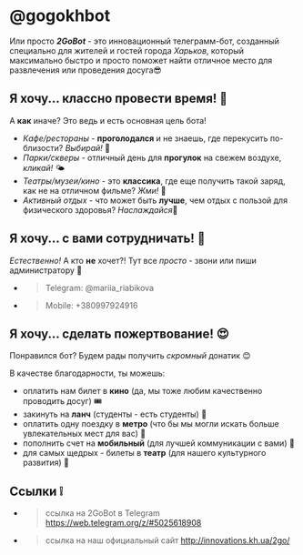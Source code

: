 # @gogokhbot 
Или просто _**2GoBot**_ - это инновационный телеграмм-бот, созданный специально для жителей и гостей города *Харьков*, который максимально быстро и просто поможет 
найти отличное место для развлечения или проведения досуга😎 

## Я хочу... классно провести время! 🤩
А **как** иначе? Это ведь и есть основная цель бота!
* *Кафе/рестораны*    -  **проголодался** и не знаешь, где перекусить по-близости? *Выбирай!* 🍕
* *Парки/скверы*      -  отличный день для **прогулок** на свежем воздухе, *кликай!* 🌤
* *Театры/музеи/кино* -  это **классика**, где еще получить такой заряд, как не на отличном фильме? *Жми!* 🎫
* *Активный отдых* - что может быть **лучше**, чем отдых с пользой для физического здоровья? *Наслаждайся*🎳

## Я хочу... с вами сотрудничать! 🤗
*Естественно!* А кто **не** хочет?!
Тут все *просто* - звони или пиши администратору 👼
* >Telegram: @mariia_riabikova
* >Mobile: +380997924916

## Я хочу... сделать пожертвование! 😍
Понравился бот? Будем рады получить *скромный* донатик 😊

В качестве благодарности, ты можешь:
* оплатить нам билет в **кино** (да, мы тоже любим качественно проводить досуг) 🎟
* закинуть на **ланч** (студенты - есть студенты) 🥐
* оплатить одну поездку в **метро** (что бы мы могли искать больше увлекательных мест для вас) 🎠
* пополнить счет на **мобильный** (для лучшей коммуникации с вами) 📲
* для самых щедрых - билеты в **театр** (для нашего культурного развития) 🧐

## Ссылки ❕
* > ссылка на 2GoBot в Telegram https://web.telegram.org/z/#5025618908
* > ссылка на наш официальный сайт http://innovations.kh.ua/2go/
